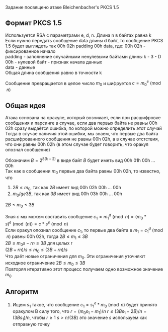 Задание посвящено атаке Bleichenbacher's PKCS 1.5  

## Формат PKCS 1.5   
Используется RSA с параметрами e, d, n. Длина n в байтах равна k   
Если нужно передать сообщение data длины d байт, то сообщение PKCS 1.5 будет выглядеть так
00h 02h padding 00h data, где:
00h 02h  - фиксированное начало  
padding - заполнение случайными ненулевыми байтами длины k - 3 - D  
00h - нулевой байт - признак начала данных  
data - данные  
Общая длина сообщения равно в точности k 

Сообщение превращается в целое число $m_0$ и шифруется $c = m_0^e \pmod n$


## Общая идея  
Атака основана на оракуле, который возникает, если при расшифровке сообщения и парсинге в случае, если два первых байта не равны 00h 02h сразу выдаётся ошибка, по которой можно определить этот случай
Тогда в случае наличия этой ошибки, мы знаем, что первые два байта расшифрованного сообщения не равны 00h 02h, а в случае отстствия, что они равны 00h 02h (в этом случае будет говорить, что оракул опознал сообщение)


Обозначим $B = 2^{8(k-2)}$  в виде байт $B$ будет иметь вид 00h 01h 00h ... 00h  
Так как в сообщении $m_0$ первые два байта равны 00h 02h, то известно, что
1. $2B \le m_0$, так как $2B$ имеет вид 00h 02h 00h ... 00h
2. $m_0 /ge 3B$, так как $3B$ имеет вид 00h 03h 00h ... 00h 

$2B \le m_0 \le 3B$  

Зная $c$ мы можем составить сообщение $c_1 = m_1^d \pmod n = (m_0 * s)^e \pmod(n) = c * s^e \pmod n$  
Если оракул опознал сообщение $c_1$, то первые два байта в $m_1 = c_1 ^ d \pmod n$ равны 00h 02h, тогда
$2B \le m_1 \le 3B$  
$2B \le m_0s - rn \le 3B$ для целых r  
$(2B + rn) / s \le m_0 \le (3B + rn) / s$  
Что даёт новые ограничения для $m_0$. Эти ограничения уточняют исходное ограничение $2B \le m_0 \le 3B$  
Повторяя итеративно этот процесс получаем одно возможное значение $m_0$  


## Алгоритм
1. Ищем $s_1$ такое, что сообщение $c_1 = s_1^e * m_0 \pmod n$  будет принято оракулом
В силу того, что $r = (m_0s_1 - m_1) / n$   $r \le (3Bs_1 - 2B) / n = (3Bs_1) / n$, чтобы $r \ge 1$ $s > n / (3B)$ это значение $s$ используем как отправную точку
















